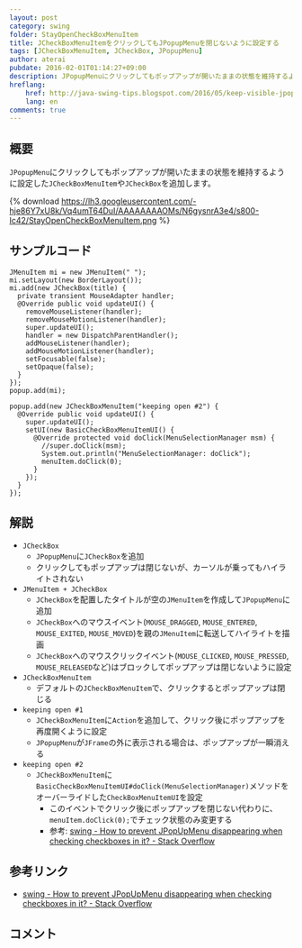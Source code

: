 ```yaml
---
layout: post
category: swing
folder: StayOpenCheckBoxMenuItem
title: JCheckBoxMenuItemをクリックしてもJPopupMenuを閉じないように設定する
tags: [JCheckBoxMenuItem, JCheckBox, JPopupMenu]
author: aterai
pubdate: 2016-02-01T01:14:27+09:00
description: JPopupMenuにクリックしてもポップアップが開いたままの状態を維持するように設定したJCheckBoxMenuItemやJCheckBoxを追加します。
hreflang:
    href: http://java-swing-tips.blogspot.com/2016/05/keep-visible-jpopupmenu-while-clicking.html
    lang: en
comments: true
---
```

## 概要
`JPopupMenu`にクリックしてもポップアップが開いたままの状態を維持するように設定した`JCheckBoxMenuItem`や`JCheckBox`を追加します。

{% download https://lh3.googleusercontent.com/-hje86Y7xU8k/Vq4umT64DuI/AAAAAAAAOMs/N6gysnrA3e4/s800-Ic42/StayOpenCheckBoxMenuItem.png %}

## サンプルコード
<pre class="prettyprint"><code>JMenuItem mi = new JMenuItem(" ");
mi.setLayout(new BorderLayout());
mi.add(new JCheckBox(title) {
  private transient MouseAdapter handler;
  @Override public void updateUI() {
    removeMouseListener(handler);
    removeMouseMotionListener(handler);
    super.updateUI();
    handler = new DispatchParentHandler();
    addMouseListener(handler);
    addMouseMotionListener(handler);
    setFocusable(false);
    setOpaque(false);
  }
});
popup.add(mi);

popup.add(new JCheckBoxMenuItem("keeping open #2") {
  @Override public void updateUI() {
    super.updateUI();
    setUI(new BasicCheckBoxMenuItemUI() {
      @Override protected void doClick(MenuSelectionManager msm) {
        //super.doClick(msm);
        System.out.println("MenuSelectionManager: doClick");
        menuItem.doClick(0);
      }
    });
  }
});
</code></pre>

## 解説
- `JCheckBox`
    - `JPopupMenu`に`JCheckBox`を追加
    - クリックしてもポップアップは閉じないが、カーソルが乗ってもハイライトされない
- `JMenuItem + JCheckBox`
    - `JCheckBox`を配置したタイトルが空の`JMenuItem`を作成して`JPopupMenu`に追加
    - `JCheckBox`へのマウスイベント(`MOUSE_DRAGGED`, `MOUSE_ENTERED`, `MOUSE_EXITED`, `MOUSE_MOVED`)を親の`JMenuItem`に転送してハイライトを描画
    - `JCheckBox`へのマウスクリックイベント(`MOUSE_CLICKED`, `MOUSE_PRESSED`, `MOUSE_RELEASED`など)はブロックしてポップアップは閉じないように設定
- `JCheckBoxMenuItem`
    - デフォルトの`JCheckBoxMenuItem`で、クリックするとポップアップは閉じる
- `keeping open #1`
    - `JCheckBoxMenuItem`に`Action`を追加して、クリック後にポップアップを再度開くように設定
    - `JPopupMenu`が`JFrame`の外に表示される場合は、ポップアップが一瞬消える
- `keeping open #2`
    - `JCheckBoxMenuItem`に`BasicCheckBoxMenuItemUI#doClick(MenuSelectionManager)`メソッドをオーバーライドした`CheckBoxMenuItemUI`を設定
        - このイベントでクリック後にポップアップを閉じない代わりに、`menuItem.doClick(0);`でチェック状態のみ変更する
        - 参考: [swing - How to prevent JPopUpMenu disappearing when checking checkboxes in it? - Stack Overflow](http://stackoverflow.com/questions/3759379/how-to-prevent-jpopupmenu-disappearing-when-checking-checkboxes-in-it)

<!-- dummy comment line for breaking list -->

## 参考リンク
- [swing - How to prevent JPopUpMenu disappearing when checking checkboxes in it? - Stack Overflow](http://stackoverflow.com/questions/3759379/how-to-prevent-jpopupmenu-disappearing-when-checking-checkboxes-in-it)

<!-- dummy comment line for breaking list -->

## コメント
